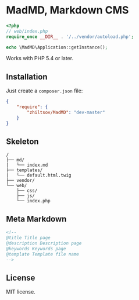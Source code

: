 # MadMD, Markdown CMS

```php
<?php
// web/index.php
require_once __DIR__ . '/../vendor/autoload.php';

echo \MadMD\Application::getInstance();
```
Works with PHP 5.4 or later.


## Installation
Just create a `composer.json` file:
```json
{
    "require": {
        "zhiltsov/MadMD": "dev-master"
    }
}
```

## Skeleton
```
/
├── md/
|   └── index.md
├── templates/
|   └── default.html.twig
├── vendor/
└── web/
    ├── css/
    ├── js/
    └── index.php
```

## Meta Markdown
```html
<!--
@title Title page
@description Description page
@keywords Keywords page
@template Template file name
-->
```

## License
MIT license.
